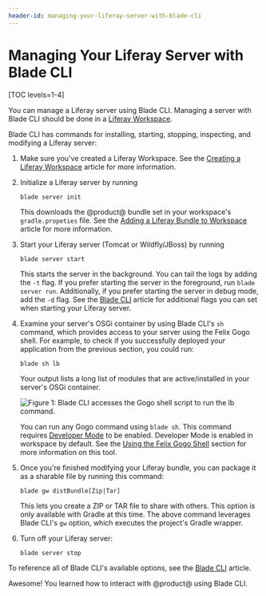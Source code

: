```yaml
---
header-id: managing-your-liferay-server-with-blade-cli
---
```


# Managing Your Liferay Server with Blade CLI

[TOC levels=1-4]

You can  manage a Liferay server using Blade CLI. Managing a server with Blade
CLI should be done in a 
[Liferay Workspace](/developer/reference/-/knowledge_base/7-2/liferay-workspace).

Blade CLI has commands for installing, starting, stopping, inspecting, and
modifying a Liferay server:

1.  Make sure you've created a Liferay Workspace. See the
    [Creating a Liferay Workspace](/developer/reference/-/knowledge_base/7-2/creating-a-liferay-workspace#blade-cli)
    article for more information.

2.  Initialize a Liferay server by running

        blade server init

    This downloads the @product@ bundle set in your workspace's
    `gradle.propeties` file. See the
    [Adding a Liferay Bundle to Workspace](/developer/reference/-/knowledge_base/7-2/adding-a-liferay-bundle-to-workspace)
    article for more information.

3.  Start your Liferay server (Tomcat or Wildfly/JBoss) by running

        blade server start

    This starts the server in the background. You can tail the logs by adding
    the `-t` flag. If you prefer starting the server in the foreground, run
    `blade server run`. Additionally, if you prefer starting the server in debug
    mode, add the `-d` flag. See the
    [Blade CLI](/developer/reference/-/knowledge_base/7-2/blade-cli) article for
    additional flags you can set when starting your Liferay server.

4.  Examine your server's OSGi container by using Blade CLI's `sh` command,
    which provides access to your server using the Felix Gogo shell. For
    example, to check if you successfully deployed your application from the
    previous section, you could run:

        blade sh lb

    Your output lists a long list of modules that are active/installed in your
    server's OSGi container.

    ![Figure 1: Blade CLI accesses the Gogo shell script to run the `lb` command.](../../../images/blade-sh.png)

    You can run any Gogo command using `blade sh`. This command requires
    [Developer Mode](/develop/tutorials/-/knowledge_base/7-2/using-developer-mode-with-themes#setting-developer-mode-for-your-server-using-portal-developer-properties)
    to be enabled. Developer Mode is enabled in workspace by default. See the
    [Using the Felix Gogo Shell](/develop/reference/-/knowledge_base/7-2/using-the-felix-gogo-shell)
    section for more information on this tool.

5.  Once you're finished modifying your Liferay bundle, you can package it as a
    sharable file by running this command:

        blade gw distBundle[Zip|Tar]

    This lets you create a ZIP or TAR file to share with others. This option is
    only available with Gradle at this time. The above command leverages Blade
    CLI's `gw` option, which executes the project's Gradle wrapper.

    <!-- TODO: Add way for producing a distributable workspace using Blade, when
    available. It can only be done currently with ./gradlew distBundle[Zip|Tar].
    -->

6.  Turn off your Liferay server:

        blade server stop

To reference all of Blade CLI's available options, see the
[Blade CLI](/developer/reference/-/knowledge_base/7-2/blade-cli) article.

Awesome! You learned how to interact with @product@ using Blade CLI.
